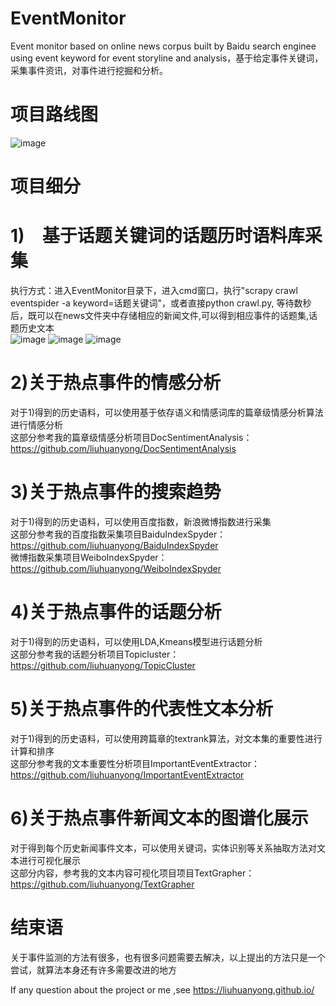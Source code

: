 # EventMonitor
Event monitor based on online news corpus  built by Baidu search enginee using event keyword  for event storyline and analysis，基于给定事件关键词，采集事件资讯，对事件进行挖掘和分析。 
# 项目路线图
 ![image](https://github.com/liuhuanyong/EventMonitor/blob/master/image/project.png)
# 项目细分
# 1)　基于话题关键词的话题历时语料库采集
执行方式：进入EventMonitor目录下，进入cmd窗口，执行"scrapy crawl eventspider -a keyword=话题关键词"，或者直接python crawl.py, 等待数秒后，既可以在news文件夹中存储相应的新闻文件,可以得到相应事件的话题集,话题历史文本  
 ![image](https://github.com/liuhuanyong/EventMonitor/blob/master/image/topic.png)
 ![image](https://github.com/liuhuanyong/EventMonitor/blob/master/image/news.png)
 ![image](https://github.com/liuhuanyong/EventMonitor/blob/master/image/content.png)    
# 2)关于热点事件的情感分析
对于1)得到的历史语料，可以使用基于依存语义和情感词库的篇章级情感分析算法进行情感分析  
这部分参考我的篇章级情感分析项目DocSentimentAnalysis：https://github.com/liuhuanyong/DocSentimentAnalysis  
# 3)关于热点事件的搜索趋势
对于1)得到的历史语料，可以使用百度指数，新浪微博指数进行采集  
这部分参考我的百度指数采集项目BaiduIndexSpyder：https://github.com/liuhuanyong/BaiduIndexSpyder  
微博指数采集项目WeiboIndexSpyder：https://github.com/liuhuanyong/WeiboIndexSpyder
# 4)关于热点事件的话题分析
对于1)得到的历史语料，可以使用LDA,Kmeans模型进行话题分析  
这部分参考我的话题分析项目Topicluster：https://github.com/liuhuanyong/TopicCluster
# 5)关于热点事件的代表性文本分析
对于1)得到的历史语料，可以使用跨篇章的textrank算法，对文本集的重要性进行计算和排序  
这部分参考我的文本重要性分析项目ImportantEventExtractor：https://github.com/liuhuanyong/ImportantEventExtractor
# 6)关于热点事件新闻文本的图谱化展示
对于得到每个历史新闻事件文本，可以使用关键词，实体识别等关系抽取方法对文本进行可视化展示  
这部分内容，参考我的文本内容可视化项目项目TextGrapher：https://github.com/liuhuanyong/TextGrapher

# 结束语
关于事件监测的方法有很多，也有很多问题需要去解决，以上提出的方法只是一个尝试，就算法本身还有许多需要改进的地方  

If any question about the project or me ,see https://liuhuanyong.github.io/
